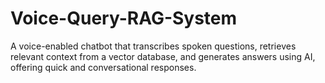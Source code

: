 # Voice-Query-RAG-System
A voice-enabled chatbot that transcribes spoken questions, retrieves relevant context from a vector database, and generates answers using AI, offering quick and conversational responses.
